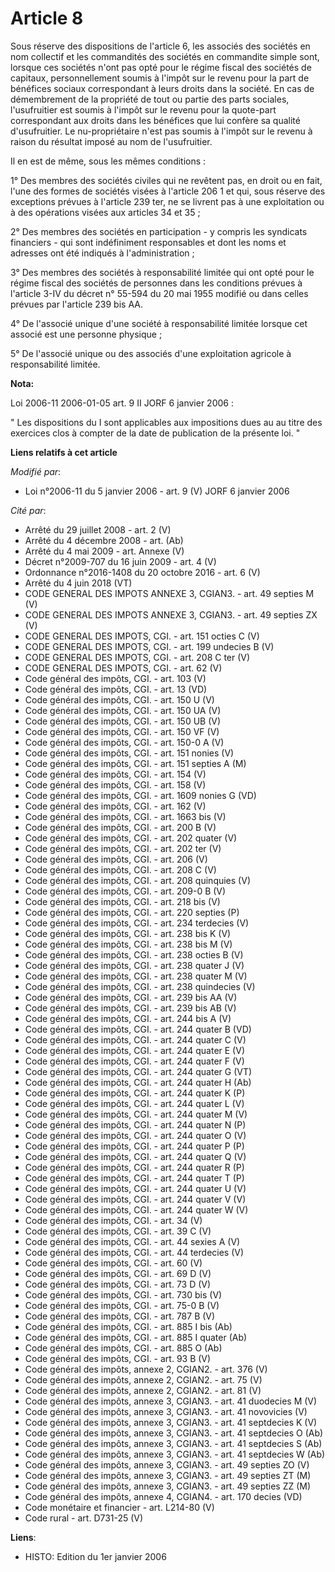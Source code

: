 # Article 8

Sous réserve des dispositions de l'article 6, les associés des sociétés en nom collectif et les commandités des sociétés en
commandite simple sont, lorsque ces sociétés n'ont pas opté pour le régime fiscal des sociétés de capitaux, personnellement
soumis à l'impôt sur le revenu pour la part de bénéfices sociaux correspondant à leurs droits dans la société. En cas de
démembrement de la propriété de tout ou partie des parts sociales, l'usufruitier est soumis à l'impôt sur le revenu pour la
quote-part correspondant aux droits dans les bénéfices que lui confère sa qualité d'usufruitier. Le nu-propriétaire n'est pas
soumis à l'impôt sur le revenu à raison du résultat imposé au nom de l'usufruitier.

Il en est de même, sous les mêmes conditions :

1° Des membres des sociétés civiles qui ne revêtent pas, en droit ou en fait, l'une des formes de sociétés visées à l'article
206 1 et qui, sous réserve des exceptions prévues à l'article 239 ter, ne se livrent pas à une exploitation ou à des
opérations visées aux articles 34 et 35 ;

2° Des membres des sociétés en participation - y compris les syndicats financiers - qui sont indéfiniment responsables et
dont les noms et adresses ont été indiqués à l'administration ;

3° Des membres des sociétés à responsabilité limitée qui ont opté pour le régime fiscal des sociétés de personnes dans les
conditions prévues à l'article 3-IV du décret n° 55-594 du 20 mai 1955 modifié ou dans celles prévues par l'article 239 bis
AA.

4° De l'associé unique d'une société à responsabilité limitée lorsque cet associé est une personne physique ;

5° De l'associé unique ou des associés d'une exploitation agricole à responsabilité limitée.

**Nota:**

Loi 2006-11 2006-01-05 art. 9 II JORF 6 janvier 2006 : 

" Les dispositions du I sont applicables aux impositions dues au au titre des exercices clos à compter de la date de
publication de la présente loi. "

**Liens relatifs à cet article**

_Modifié par_:

  - Loi n°2006-11 du 5 janvier 2006 - art. 9 (V) JORF 6 janvier 2006

_Cité par_:

  - Arrêté du 29 juillet 2008 - art. 2 (V)
  - Arrêté du 4 décembre 2008 - art. (Ab)
  - Arrêté du 4 mai 2009 - art. Annexe (V)
  - Décret n°2009-707 du 16 juin 2009 - art. 4 (V)
  - Ordonnance n°2016-1408 du 20 octobre 2016 - art. 6 (V)
  - Arrêté du 4 juin 2018 (VT)
  - CODE GENERAL DES IMPOTS ANNEXE 3, CGIAN3. - art. 49 septies M (V)
  - CODE GENERAL DES IMPOTS ANNEXE 3, CGIAN3. - art. 49 septies ZX (V)
  - CODE GENERAL DES IMPOTS, CGI. - art. 151 octies C (V)
  - CODE GENERAL DES IMPOTS, CGI. - art. 199 undecies B (V)
  - CODE GENERAL DES IMPOTS, CGI. - art. 208 C ter (V)
  - CODE GENERAL DES IMPOTS, CGI. - art. 62 (V)
  - Code général des impôts, CGI. - art. 103 (V)
  - Code général des impôts, CGI. - art. 13 (VD)
  - Code général des impôts, CGI. - art. 150 U (V)
  - Code général des impôts, CGI. - art. 150 UA (V)
  - Code général des impôts, CGI. - art. 150 UB (V)
  - Code général des impôts, CGI. - art. 150 VF (V)
  - Code général des impôts, CGI. - art. 150-0 A (V)
  - Code général des impôts, CGI. - art. 151 nonies (V)
  - Code général des impôts, CGI. - art. 151 septies A (M)
  - Code général des impôts, CGI. - art. 154 (V)
  - Code général des impôts, CGI. - art. 158 (V)
  - Code général des impôts, CGI. - art. 1609 nonies G (VD)
  - Code général des impôts, CGI. - art. 162 (V)
  - Code général des impôts, CGI. - art. 1663 bis (V)
  - Code général des impôts, CGI. - art. 200 B (V)
  - Code général des impôts, CGI. - art. 202 quater (V)
  - Code général des impôts, CGI. - art. 202 ter (V)
  - Code général des impôts, CGI. - art. 206 (V)
  - Code général des impôts, CGI. - art. 208 C (V)
  - Code général des impôts, CGI. - art. 208 quinquies (V)
  - Code général des impôts, CGI. - art. 209-0 B (V)
  - Code général des impôts, CGI. - art. 218 bis (V)
  - Code général des impôts, CGI. - art. 220 septies (P)
  - Code général des impôts, CGI. - art. 234 terdecies (V)
  - Code général des impôts, CGI. - art. 238 bis K (V)
  - Code général des impôts, CGI. - art. 238 bis M (V)
  - Code général des impôts, CGI. - art. 238 octies B (V)
  - Code général des impôts, CGI. - art. 238 quater J (V)
  - Code général des impôts, CGI. - art. 238 quater M (V)
  - Code général des impôts, CGI. - art. 238 quindecies (V)
  - Code général des impôts, CGI. - art. 239 bis AA (V)
  - Code général des impôts, CGI. - art. 239 bis AB (V)
  - Code général des impôts, CGI. - art. 244 bis A (V)
  - Code général des impôts, CGI. - art. 244 quater B (VD)
  - Code général des impôts, CGI. - art. 244 quater C (V)
  - Code général des impôts, CGI. - art. 244 quater E (V)
  - Code général des impôts, CGI. - art. 244 quater F (V)
  - Code général des impôts, CGI. - art. 244 quater G (VT)
  - Code général des impôts, CGI. - art. 244 quater H (Ab)
  - Code général des impôts, CGI. - art. 244 quater K (P)
  - Code général des impôts, CGI. - art. 244 quater L (V)
  - Code général des impôts, CGI. - art. 244 quater M (V)
  - Code général des impôts, CGI. - art. 244 quater N (P)
  - Code général des impôts, CGI. - art. 244 quater O (V)
  - Code général des impôts, CGI. - art. 244 quater P (P)
  - Code général des impôts, CGI. - art. 244 quater Q (V)
  - Code général des impôts, CGI. - art. 244 quater R (P)
  - Code général des impôts, CGI. - art. 244 quater T (P)
  - Code général des impôts, CGI. - art. 244 quater U (V)
  - Code général des impôts, CGI. - art. 244 quater V (V)
  - Code général des impôts, CGI. - art. 244 quater W (V)
  - Code général des impôts, CGI. - art. 34 (V)
  - Code général des impôts, CGI. - art. 39 C (V)
  - Code général des impôts, CGI. - art. 44 sexies A (V)
  - Code général des impôts, CGI. - art. 44 terdecies (V)
  - Code général des impôts, CGI. - art. 60 (V)
  - Code général des impôts, CGI. - art. 69 D (V)
  - Code général des impôts, CGI. - art. 73 D (V)
  - Code général des impôts, CGI. - art. 730 bis (V)
  - Code général des impôts, CGI. - art. 75-0 B (V)
  - Code général des impôts, CGI. - art. 787 B (V)
  - Code général des impôts, CGI. - art. 885 I bis (Ab)
  - Code général des impôts, CGI. - art. 885 I quater (Ab)
  - Code général des impôts, CGI. - art. 885 O (Ab)
  - Code général des impôts, CGI. - art. 93 B (V)
  - Code général des impôts, annexe 2, CGIAN2. - art. 376 (V)
  - Code général des impôts, annexe 2, CGIAN2. - art. 75 (V)
  - Code général des impôts, annexe 2, CGIAN2. - art. 81 (V)
  - Code général des impôts, annexe 3, CGIAN3. - art. 41 duodecies M (V)
  - Code général des impôts, annexe 3, CGIAN3. - art. 41 novovicies (V)
  - Code général des impôts, annexe 3, CGIAN3. - art. 41 septdecies K (V)
  - Code général des impôts, annexe 3, CGIAN3. - art. 41 septdecies O (Ab)
  - Code général des impôts, annexe 3, CGIAN3. - art. 41 septdecies S (Ab)
  - Code général des impôts, annexe 3, CGIAN3. - art. 41 septdecies W (Ab)
  - Code général des impôts, annexe 3, CGIAN3. - art. 49 septies ZO (V)
  - Code général des impôts, annexe 3, CGIAN3. - art. 49 septies ZT (M)
  - Code général des impôts, annexe 3, CGIAN3. - art. 49 septies ZZ (M)
  - Code général des impôts, annexe 4, CGIAN4. - art. 170 decies (VD)
  - Code monétaire et financier - art. L214-80 (V)
  - Code rural - art. D731-25 (V)

**Liens**:

  - HISTO: Edition du 1er janvier 2006
